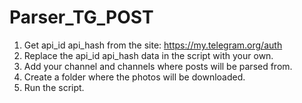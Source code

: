# Parser_TG_POST

1. Get api_id api_hash from the site:  https://my.telegram.org/auth
2. Replace the api_id api_hash data in the script with your own.
3. Add your channel and channels where posts will be parsed from.
4. Create a folder where the photos will be downloaded.
5. Run the script.

